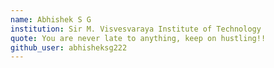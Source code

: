 ```yaml
---
name: Abhishek S G
institution: Sir M. Visvesvaraya Institute of Technology
quote: You are never late to anything, keep on hustling!!
github_user: abhisheksg222
---
```

